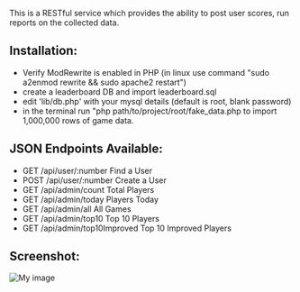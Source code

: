 This is a RESTful service which provides the ability to post user scores, run reports on the collected data.

Installation:
---------------
- Verify ModRewrite is enabled in PHP (in linux use command "sudo a2enmod rewrite && sudo apache2 restart")
- create a leaderboard DB and import leaderboard.sql
- edit 'lib/db.php' with your mysql details (default is root, blank password)
- in the terminal run "php path/to/project/root/fake_data.php to import 1,000,000 rows of game data.


JSON Endpoints Available:
-------------------------
- GET 	/api/user/:number					Find a User
- POST 	/api/user/:number					Create a User
- GET 	/api/admin/count					Total Players
- GET		/api/admin/today					Players Today
- GET		/api/admin/all 						All Games
- GET 	/api/admin/top10 					Top 10 Players
- GET 	/api/admin/top10Improved	Top 10 Improved Players

Screenshot:
-------------------------
![My image](feelobot.github.com/kixboard/img/kixboardapi.jpg)